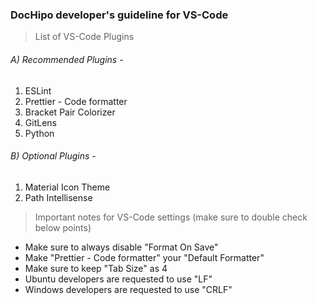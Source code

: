### DocHipo developer's guideline for VS-Code

>  List of VS-Code Plugins

###### A) Recommended Plugins -
1) ESLint
2) Prettier - Code formatter
3) Bracket Pair Colorizer
4) GitLens
5) Python

###### B) Optional Plugins -
1) Material Icon Theme
2) Path Intellisense

>  Important notes for VS-Code settings (make sure to double check below points)

- Make sure to always disable "Format On Save"
- Make "Prettier - Code formatter" your "Default Formatter"
- Make sure to keep "Tab Size" as 4
- Ubuntu developers are requested to use "LF"
- Windows developers are requested to use "CRLF"

